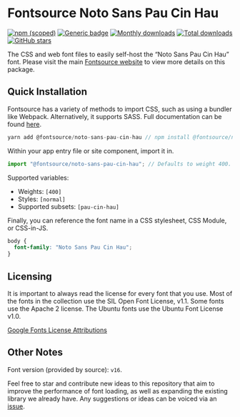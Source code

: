 # Fontsource Noto Sans Pau Cin Hau

[![npm (scoped)](https://img.shields.io/npm/v/@fontsource/noto-sans-pau-cin-hau?color=brightgreen)](https://www.npmjs.com/package/@fontsource/noto-sans-pau-cin-hau) [![Generic badge](https://img.shields.io/badge/fontsource-passing-brightgreen)](https://github.com/fontsource/fontsource) [![Monthly downloads](https://badgen.net/npm/dm/@fontsource/noto-sans-pau-cin-hau)](https://github.com/fontsource/fontsource) [![Total downloads](https://badgen.net/npm/dt/@fontsource/noto-sans-pau-cin-hau)](https://github.com/fontsource/fontsource) [![GitHub stars](https://img.shields.io/github/stars/fontsource/fontsource.svg?style=social&label=Star)](https://github.com/fontsource/fontsource/stargazers)

The CSS and web font files to easily self-host the “Noto Sans Pau Cin Hau” font. Please visit the main [Fontsource website](https://fontsource.org/fonts/noto-sans-pau-cin-hau) to view more details on this package.

## Quick Installation

Fontsource has a variety of methods to import CSS, such as using a bundler like Webpack. Alternatively, it supports SASS. Full documentation can be found [here](https://fontsource.org/docs/introduction).

```javascript
yarn add @fontsource/noto-sans-pau-cin-hau // npm install @fontsource/noto-sans-pau-cin-hau
```

Within your app entry file or site component, import it in.

```javascript
import "@fontsource/noto-sans-pau-cin-hau"; // Defaults to weight 400.
```

Supported variables:

- Weights: `[400]`
- Styles: `[normal]`
- Supported subsets: `[pau-cin-hau]`

Finally, you can reference the font name in a CSS stylesheet, CSS Module, or CSS-in-JS.

```css
body {
  font-family: "Noto Sans Pau Cin Hau";
}
```



## Licensing

It is important to always read the license for every font that you use.
Most of the fonts in the collection use the SIL Open Font License, v1.1. Some fonts use the Apache 2 license. The Ubuntu fonts use the Ubuntu Font License v1.0.

[Google Fonts License Attributions](https://fonts.google.com/attribution)

## Other Notes

Font version (provided by source): `v16`.

Feel free to star and contribute new ideas to this repository that aim to improve the performance of font loading, as well as expanding the existing library we already have. Any suggestions or ideas can be voiced via an [issue](https://github.com/fontsource/fontsource/issues).
